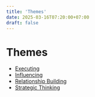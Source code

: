 ```yaml
---
title: 'Themes'
date: 2025-03-16T07:20:00+07:00
draft: false
---
```


# Themes

- [Executing](./executing/)
- [Influencing](./influencing/)
- [Relationship Building](./relationship-building/)
- [Strategic Thinking](./strategic-thinking/)
